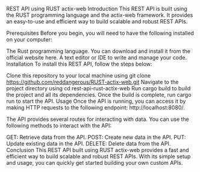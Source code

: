 REST API using RUST actix-web
Introduction
This REST API is built using the RUST programming language and the actix-web framework. It provides an easy-to-use and efficient way to build scalable and robust REST APIs.

Prerequisites
Before you begin, you will need to have the following installed on your computer:

The Rust programming language. You can download and install it from the official website here.
A text editor or IDE to write and manage your code.
Installation
To install this REST API, follow the steps below:

Clone this repository to your local machine using git clone https://github.com/reddangerous/RUST-actix-web.git
Navigate to the project directory using cd rest-api-rust-actix-web
Run cargo build to build the project and all its dependencies.
Once the build is complete, run cargo run to start the API.
Usage
Once the API is running, you can access it by making HTTP requests to the following endpoint: http://localhost:8080/.

The API provides several routes for interacting with data. You can use the following methods to interact with the API:

GET: Retrieve data from the API.
POST: Create new data in the API.
PUT: Update existing data in the API.
DELETE: Delete data from the API.
Conclusion
This REST API built using RUST actix-web provides a fast and efficient way to build scalable and robust REST APIs. With its simple setup and usage, you can quickly get started building your own custom APIs.
